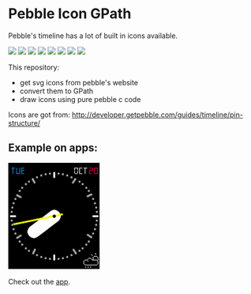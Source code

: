 Pebble Icon GPath
=====

Pebble's timeline has a lot of built in icons available.

<img src="http://developer.getpebble.com/assets/images/guides/timeline/PARTLY_CLOUDY.svg" width="25">
<img src="http://developer.getpebble.com/assets/images/guides/timeline/CLOUDY_DAY.svg" width="25">
<img src="http://developer.getpebble.com/assets/images/guides/timeline/LIGHT_SNOW.svg" width="25">
<img src="http://developer.getpebble.com/assets/images/guides/timeline/LIGHT_RAIN.svg" width="25">
<img src="http://developer.getpebble.com/assets/images/guides/timeline/HEAVY_SNOW.svg" width="25">
<img src="http://developer.getpebble.com/assets/images/guides/timeline/TIMELINE_WEATHER.svg" width="25">
<img src="http://developer.getpebble.com/assets/images/guides/timeline/TIMELINE_SUN.svg" width="25">
<img src="http://developer.getpebble.com/assets/images/guides/timeline/RAINING_AND_SNOWING.svg" width="25">

This repository:
- get svg icons from pebble's website
- convert them to GPath
- draw icons using pure pebble c code

Icons are got from:
http://developer.getpebble.com/guides/timeline/pin-structure/


## Example on apps:

![alt text](https://raw.githubusercontent.com/initialneil/Pebble-Icon-GPath/master/screenshots/IvyTick%20-%201.png "IvyTick (Preset #1)")

Check out the [app](https://github.com/initialneil/PebbleFace-IvyTick).
